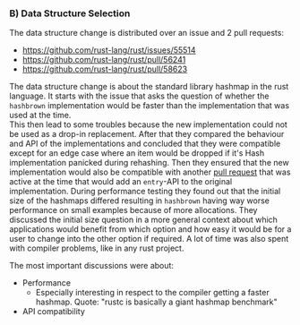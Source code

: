 




### B) Data Structure Selection

The data structure change is distributed over an issue and 2 pull requests:
- https://github.com/rust-lang/rust/issues/55514
- https://github.com/rust-lang/rust/pull/56241
- https://github.com/rust-lang/rust/pull/58623

The data structure change is about the standard library hashmap in the rust language.
It starts with the issue that asks the question of whether the `hashbrown` implementation would be faster than the implementation that was used at the time.  
This then lead to some troubles because the new implementation could not be used as a drop-in replacement.
After that they compared the behaviour and API of the implementations and concluded that they were compatible except for an edge case where an item would be dropped if it's Hash implementation panicked during rehashing.
Then they ensured that the new implementation would also be compatible with another [pull request](https://github.com/rust-lang/rust/pull/54043) that was active at the time that would add an `entry`-API to the original implementation.
During performance testing they found out that the initial size of the hashmaps differed resulting in `hashbrown` having way worse performance on small examples because of more allocations.
They discussed the initial size question in a more general context about which applications would benefit from which option and how easy it would be for a user to change into the other option if required.
A lot of time was also spent with compiler problems, like in any rust project.

The most important discussions were about:
- Performance 
  - Especially interesting in respect to the compiler getting a faster hashmap.
    Quote: "rustc is basically a giant hashmap benchmark"
- API compatibility

